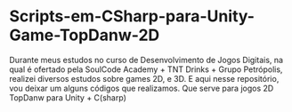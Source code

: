 # Scripts-em-CSharp-para-Unity-Game-TopDanw-2D
Durante meus estudos no curso de Desenvolvimento de Jogos Digitais, na qual é ofertado pela SoulCode Academy + TNT Drinks + Grupo Petrópolis, realizei diversos estudos sobre games 2D, e 3D. E aqui nesse repositório, vou deixar um alguns códigos que realizamos. Que serve para jogos 2D TopDanw para Unity + C(sharp)
